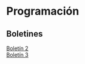 # Programación

## Boletines
[Boletín 2](/src/com/programacion/boletin2)  
[Boletín 3](/src/com/programacion/boletin3)  
